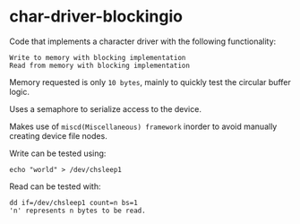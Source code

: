 # char-driver-blockingio

Code that implements a character driver with the following functionality:
```
Write to memory with blocking implementation  
Read from memory with blocking implementation  
```
Memory requested is only `10 bytes`, mainly to quickly test the circular buffer logic.  

Uses a semaphore to serialize access to the device.  

Makes use of `miscd(Miscellaneous) framework` inorder to avoid manually creating device file nodes.  

Write can be tested using:  
```
echo "world" > /dev/chsleep1  
```

Read can be tested with:  
```
dd if=/dev/chsleep1 count=n bs=1  
'n' represents n bytes to be read.
```
